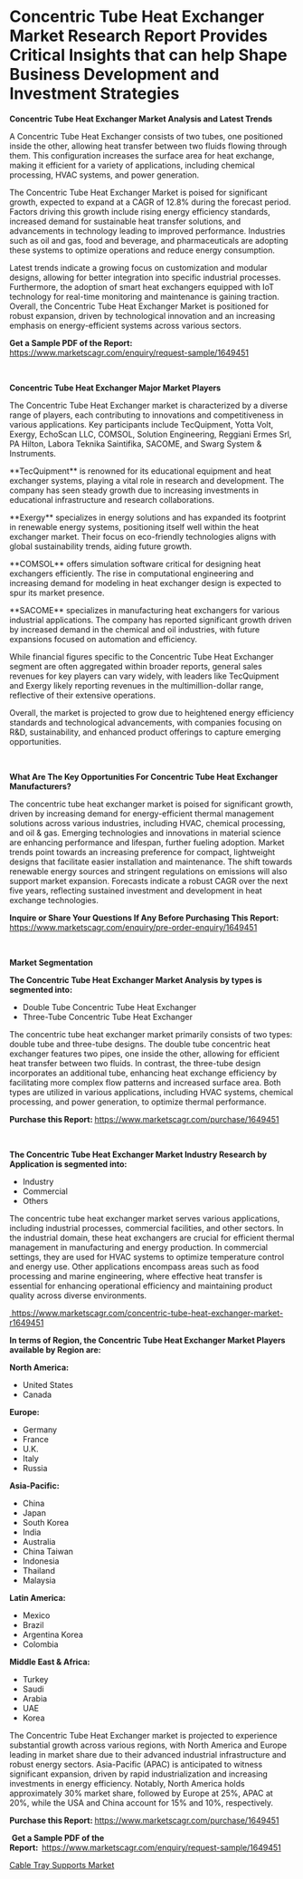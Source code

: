 <p><h1>Concentric Tube Heat Exchanger Market Research Report Provides Critical Insights that can help Shape Business Development and Investment Strategies</h1></p><p><strong>Concentric Tube Heat Exchanger Market Analysis and Latest Trends</strong></p>
<p><p>A Concentric Tube Heat Exchanger consists of two tubes, one positioned inside the other, allowing heat transfer between two fluids flowing through them. This configuration increases the surface area for heat exchange, making it efficient for a variety of applications, including chemical processing, HVAC systems, and power generation.</p><p>The Concentric Tube Heat Exchanger Market is poised for significant growth, expected to expand at a CAGR of 12.8% during the forecast period. Factors driving this growth include rising energy efficiency standards, increased demand for sustainable heat transfer solutions, and advancements in technology leading to improved performance. Industries such as oil and gas, food and beverage, and pharmaceuticals are adopting these systems to optimize operations and reduce energy consumption.</p><p>Latest trends indicate a growing focus on customization and modular designs, allowing for better integration into specific industrial processes. Furthermore, the adoption of smart heat exchangers equipped with IoT technology for real-time monitoring and maintenance is gaining traction. Overall, the Concentric Tube Heat Exchanger Market is positioned for robust expansion, driven by technological innovation and an increasing emphasis on energy-efficient systems across various sectors.</p></p>
<p><strong>Get a Sample PDF of the Report:&nbsp;</strong> <a href="https://www.marketscagr.com/enquiry/request-sample/1649451?utm_campaign=2039&utm_medium=2&utm_source=Github&utm_content=ia&utm_term=18022025&utm_id=concentric-tube-heat-exchanger">https://www.marketscagr.com/enquiry/request-sample/1649451</a></p>
<p>&nbsp;</p>
<p><strong>Concentric Tube Heat Exchanger Major Market Players</strong></p>
<p><p>The Concentric Tube Heat Exchanger market is characterized by a diverse range of players, each contributing to innovations and competitiveness in various applications. Key participants include TecQuipment, Yotta Volt, Exergy, EchoScan LLC, COMSOL, Solution Engineering, Reggiani Ermes Srl, PA Hilton, Labora Teknika Saintifika, SACOME, and Swarg System & Instruments.</p><p>**TecQuipment** is renowned for its educational equipment and heat exchanger systems, playing a vital role in research and development. The company has seen steady growth due to increasing investments in educational infrastructure and research collaborations. </p><p>**Exergy** specializes in energy solutions and has expanded its footprint in renewable energy systems, positioning itself well within the heat exchanger market. Their focus on eco-friendly technologies aligns with global sustainability trends, aiding future growth.</p><p>**COMSOL** offers simulation software critical for designing heat exchangers efficiently. The rise in computational engineering and increasing demand for modeling in heat exchanger design is expected to spur its market presence.</p><p>**SACOME** specializes in manufacturing heat exchangers for various industrial applications. The company has reported significant growth driven by increased demand in the chemical and oil industries, with future expansions focused on automation and efficiency.</p><p>While financial figures specific to the Concentric Tube Heat Exchanger segment are often aggregated within broader reports, general sales revenues for key players can vary widely, with leaders like TecQuipment and Exergy likely reporting revenues in the multimillion-dollar range, reflective of their extensive operations.</p><p>Overall, the market is projected to grow due to heightened energy efficiency standards and technological advancements, with companies focusing on R&D, sustainability, and enhanced product offerings to capture emerging opportunities.</p></p>
<p>&nbsp;</p>
<p><strong>What Are The Key Opportunities For Concentric Tube Heat Exchanger Manufacturers?</strong></p>
<p><p>The concentric tube heat exchanger market is poised for significant growth, driven by increasing demand for energy-efficient thermal management solutions across various industries, including HVAC, chemical processing, and oil & gas. Emerging technologies and innovations in material science are enhancing performance and lifespan, further fueling adoption. Market trends point towards an increasing preference for compact, lightweight designs that facilitate easier installation and maintenance. The shift towards renewable energy sources and stringent regulations on emissions will also support market expansion. Forecasts indicate a robust CAGR over the next five years, reflecting sustained investment and development in heat exchange technologies.</p></p>
<p><strong>Inquire or Share Your Questions If Any Before Purchasing This Report:</strong> <a href="https://www.marketscagr.com/enquiry/pre-order-enquiry/1649451?utm_campaign=2039&utm_medium=2&utm_source=Github&utm_content=ia&utm_term=18022025&utm_id=concentric-tube-heat-exchanger">https://www.marketscagr.com/enquiry/pre-order-enquiry/1649451</a></p>
<p>&nbsp;</p>
<p><strong>Market Segmentation</strong></p>
<p><strong>The Concentric Tube Heat Exchanger Market Analysis by types is segmented into:</strong></p>
<p><ul><li>Double Tube Concentric Tube Heat Exchanger</li><li>Three-Tube Concentric Tube Heat Exchanger</li></ul></p>
<p><p>The concentric tube heat exchanger market primarily consists of two types: double tube and three-tube designs. The double tube concentric heat exchanger features two pipes, one inside the other, allowing for efficient heat transfer between two fluids. In contrast, the three-tube design incorporates an additional tube, enhancing heat exchange efficiency by facilitating more complex flow patterns and increased surface area. Both types are utilized in various applications, including HVAC systems, chemical processing, and power generation, to optimize thermal performance.</p></p>
<p><strong>Purchase this Report:&nbsp;</strong><a href="https://www.marketscagr.com/purchase/1649451?utm_campaign=2039&utm_medium=2&utm_source=Github&utm_content=ia&utm_term=18022025&utm_id=concentric-tube-heat-exchanger">https://www.marketscagr.com/purchase/1649451</a></p>
<p>&nbsp;</p>
<p><strong>The Concentric Tube Heat Exchanger Market Industry Research by Application is segmented into:</strong></p>
<p><ul><li>Industry</li><li>Commercial</li><li>Others</li></ul></p>
<p><p>The concentric tube heat exchanger market serves various applications, including industrial processes, commercial facilities, and other sectors. In the industrial domain, these heat exchangers are crucial for efficient thermal management in manufacturing and energy production. In commercial settings, they are used for HVAC systems to optimize temperature control and energy use. Other applications encompass areas such as food processing and marine engineering, where effective heat transfer is essential for enhancing operational efficiency and maintaining product quality across diverse environments.</p></p>
<p><a href="https://www.marketscagr.com/concentric-tube-heat-exchanger-market-r1649451?utm_campaign=2039&utm_medium=2&utm_source=Github&utm_content=ia&utm_term=18022025&utm_id=concentric-tube-heat-exchanger">&nbsp;https://www.marketscagr.com/concentric-tube-heat-exchanger-market-r1649451</a></p>
<p><strong>In terms of Region, the Concentric Tube Heat Exchanger Market Players available by Region are:</strong></p>
<p>
    <p> <strong> North America: </strong>
        <ul>
            <li>United States</li>
            <li>Canada</li>
        </ul>
        </p> 
    <p> <strong> Europe: </strong>
        <ul>
            <li>Germany</li>
            <li>France</li>
            <li>U.K.</li>
            <li>Italy</li>
            <li>Russia</li>
        </ul>
        </p> 
    <p> <strong> Asia-Pacific: </strong>
        <ul>
            <li>China</li>
            <li>Japan</li>
            <li>South Korea</li>
            <li>India</li>
            <li>Australia</li>
            <li>China Taiwan</li>
            <li>Indonesia</li>
            <li>Thailand</li>
            <li>Malaysia</li>
        </ul>
        </p> 
    <p> <strong> Latin America: </strong>
        <ul>
            <li>Mexico</li>
            <li>Brazil</li>
            <li>Argentina Korea</li>
            <li>Colombia</li>
        </ul>
        </p> 
    <p> <strong> Middle East & Africa: </strong>
        <ul>
            <li>Turkey</li>
            <li>Saudi</li>
            <li>Arabia</li>
            <li>UAE</li>
            <li>Korea</li>
        </ul>
    </p>
    </p>
<p><p>The Concentric Tube Heat Exchanger market is projected to experience substantial growth across various regions, with North America and Europe leading in market share due to their advanced industrial infrastructure and robust energy sectors. Asia-Pacific (APAC) is anticipated to witness significant expansion, driven by rapid industrialization and increasing investments in energy efficiency. Notably, North America holds approximately 30% market share, followed by Europe at 25%, APAC at 20%, while the USA and China account for 15% and 10%, respectively.</p></p>
<p><strong>Purchase this Report: </strong><a href="https://www.marketscagr.com/purchase/1649451?utm_campaign=2039&utm_medium=2&utm_source=Github&utm_content=ia&utm_term=18022025&utm_id=concentric-tube-heat-exchanger">https://www.marketscagr.com/purchase/1649451</a></p>
<p>&nbsp;<strong>Get a Sample PDF of the Report:&nbsp;&nbsp;</strong><a href="https://www.marketscagr.com/enquiry/request-sample/1649451?utm_campaign=2039&utm_medium=2&utm_source=Github&utm_content=ia&utm_term=18022025&utm_id=concentric-tube-heat-exchanger">https://www.marketscagr.com/enquiry/request-sample/1649451</a></p>
<p><strong></strong></p>
<p><p><a href="https://github.com/AKSHATREPORTPRIME/Market-Research-Report-List-7/blob/main/cable-tray-supports-market.md?utm_campaign=2039&utm_medium=2&utm_source=Github&utm_content=ia&utm_term=18022025&utm_id=concentric-tube-heat-exchanger">Cable Tray Supports Market</a></p></p>